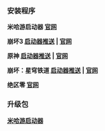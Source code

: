 ### 安装程序
**米哈游启动器 
[官网](https://hyp-webstatic.mihoyo.com/hyp-client/hyp_cn_setup_1.0.5.exe)**

**崩坏3 
[启动器推送](https://bundle.bh3.com/ptpublic/rel/20240510154245_9abkrX0asAXjH1oP/Bh3_release_1.0.5.88_update_pc.exe) | 
[官网](https://bundle.bh3.com/ptpublic/rel/20240517143159_8cppQVQ0MjuWcI8x/Bh3_release_1.0.5.88_gw_pc.exe)**

**原神 
[启动器推送](https://autopatchcn.yuanshen.com/client_app/download/launcher/20240513153024_R4Y2Siji8AadjI0Q/mihoyo/yuanshen_setup_202405121226.exe) | 
[官网](https://autopatchcn.yuanshen.com/client_app/download/launcher/20240513153024_R4Y2Siji8AadjI0Q/mihoyo/yuanshen_setup_202405121226.exe)**

**崩坏：星穹铁道 
[启动器推送](https://autopatchcn.bhsr.com/client/cn/20240510154652_0D7JL9Tu4rabfH8B/mihoyo1/StarRail_setup_1.0.5.exe) | 
[官网](https://autopatchcn.bhsr.com/client/cn/20240510154652_0D7JL9Tu4rabfH8B/gw/StarRail_setup_1.0.5.exe)**

**绝区零 
[官网](https://autopatchcn.juequling.com/package_download/op/client_app/download/20240618183950_ehxltROsR67s5q43/mktbackup2pc/ZenlessZoneZero_setup_202406181710.exe)**

### 升级包
**[米哈游启动器](https://hyp-webstatic.mihoyo.com/hyp-client/jGHBHlcOq1_1.0.5.88_1_1_master_pkg_bh3_cn_jGHBHlcOq1_7mihoyo_202405211825_DLqjUbKl.zip)**
